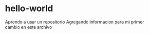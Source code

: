 # hello-world
Aprendo a usar un repositorio
Agregando informacion para mi primer cambio en este archivo

